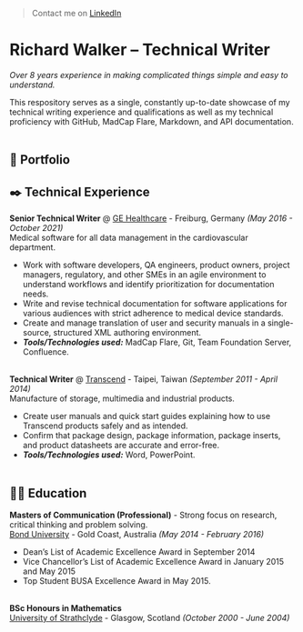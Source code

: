 > Contact me on [LinkedIn](https://www.linkedin.com/in/richwalker1/)

# Richard Walker &ndash; Technical Writer

_Over 8 years experience in making complicated things simple and easy to understand._

This respository serves as a single, constantly up-to-date showcase of my technical writing experience and qualifications as well as my technical proficiency with GitHub, MadCap Flare, Markdown, and API documentation.<br><br>

## :briefcase: Portfolio



## :black_nib: Technical Experience

**Senior Technical Writer** @ [GE Healthcare](https://www.linkedin.com/company/gehealthcare) - Freiburg, Germany _(May 2016 - October 2021)_ <br>
Medical software for all data management in the cardiovascular department.
  - Work with software developers, QA engineers, product owners, project managers, regulatory, and other SMEs in an agile environment to understand workflows and identify prioritization for documentation needs.
  - Write and revise technical documentation for software applications for various audiences with strict adherence to medical device standards.
  - Create and manage translation of user and security manuals in a single-source, structured XML authoring environment.
  - **_Tools/Technologies used:_** MadCap Flare, Git, Team Foundation Server, Confluence.<br><br>

**Technical Writer** @ [Transcend](https://www.linkedin.com/company/transcend-information-inc./) - Taipei, Taiwan _(September 2011 - April 2014)_ <br>
Manufacture of storage, multimedia and industrial products.
  - Create user manuals and quick start guides explaining how to use Transcend products safely and as intended.
  - Confirm that package design, package information, package inserts, and product datasheets are accurate and error-free.
  - **_Tools/Technologies used:_** Word, PowerPoint.<br><br>

## :man_student: Education

**Masters of Communication (Professional)** - Strong focus on research, critical thinking and problem solving.<br>
[Bond University](https://bond.edu.au/intl) - Gold Coast, Australia _(May 2014 - February 2016)_
- Dean’s List of Academic Excellence Award in September 2014
- Vice Chancellor’s List of Academic Excellence Award in January 2015 and May 2015
- Top Student BUSA Excellence Award in May 2015. <br><br>

**BSc Honours in Mathematics**<br>
[University of Strathclyde](https://www.strath.ac.uk/) - Glasgow, Scotland _(October 2000 - June 2004)_
